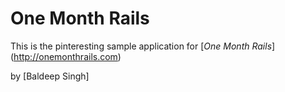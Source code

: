 # One Month Rails

This is the pinteresting sample application for
[*One Month Rails*] (http://onemonthrails.com)

by [Baldeep Singh]